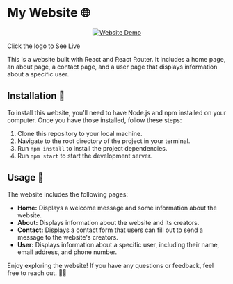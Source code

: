 # My Website 🌐
<p align="center">
  <a href="https://demo-website-130.netlify.app/">
    <img src="https://img.icons8.com/3d-fluency/94/goprod.png" alt="Website Demo">
  </a>
</p>

Click the logo to See Live


This is a website built with React and React Router. It includes a home page, an about page, a contact page, and a user page that displays information about a specific user.

## Installation 🚀

To install this website, you'll need to have Node.js and npm installed on your computer. Once you have those installed, follow these steps:

1. Clone this repository to your local machine.
2. Navigate to the root directory of the project in your terminal.
3. Run `npm install` to install the project dependencies.
4. Run `npm start` to start the development server.

## Usage 🌟

The website includes the following pages:

- **Home:** Displays a welcome message and some information about the website.
- **About:** Displays information about the website and its creators.
- **Contact:** Displays a contact form that users can fill out to send a message to the website's creators.
- **User:** Displays information about a specific user, including their name, email address, and phone number.

Enjoy exploring the website! If you have any questions or feedback, feel free to reach out. 📧👋


